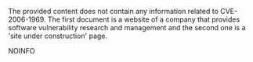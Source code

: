 The provided content does not contain any information related to CVE-2006-1969. The first document is a website of a company that provides software vulnerability research and management and the second one is a 'site under construction' page.

NOINFO